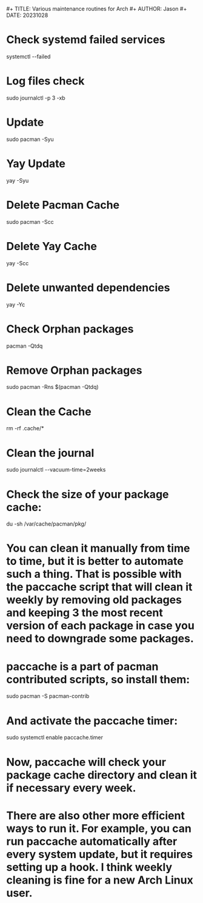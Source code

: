 #+ TITLE: Various maintenance routines for Arch
#+ AUTHOR: Jason 
#+ DATE: 20231028

# Check systemd failed services
systemctl --failed

# Log files check
sudo journalctl -p 3 -xb

# Update
sudo pacman -Syu

# Yay Update
yay -Syu

# Delete Pacman Cache
sudo pacman -Scc

# Delete Yay Cache
yay -Scc

# Delete unwanted dependencies
yay -Yc

# Check Orphan packages
pacman -Qtdq

# Remove Orphan packages
sudo pacman -Rns $(pacman -Qtdq)

# Clean the Cache
rm -rf .cache/*

# Clean the journal
sudo journalctl --vacuum-time=2weeks

# Check the size of your package cache:

du -sh /var/cache/pacman/pkg/

# You can clean it manually from time to time, but it is better to automate such a thing. That is possible with the paccache script that will clean it weekly by removing old packages and keeping 3 the most recent version of each package in case you need to downgrade some packages.

# paccache is a part of pacman contributed scripts, so install them:

sudo pacman -S pacman-contrib

# And activate the paccache timer:

sudo systemctl enable paccache.timer
# Now, paccache will check your package cache directory and clean it if necessary every week.

# There are also other more efficient ways to run it. For example, you can run paccache automatically after every system update, but it requires setting up a hook. I think weekly cleaning is fine for a new Arch Linux user.


